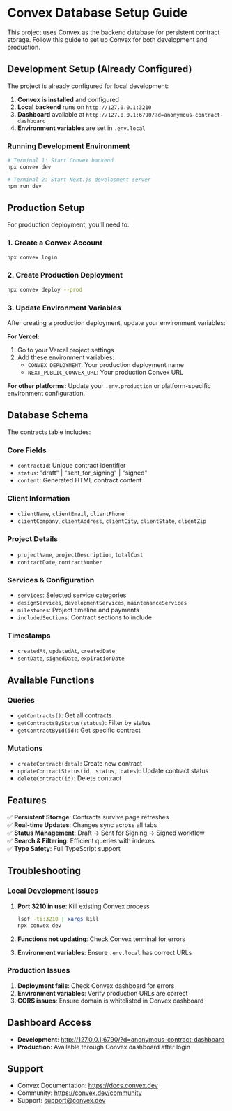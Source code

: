 # Convex Database Setup Guide

This project uses Convex as the backend database for persistent contract storage. Follow this guide to set up Convex for both development and production.

## Development Setup (Already Configured)

The project is already configured for local development:

1. **Convex is installed** and configured
2. **Local backend** runs on `http://127.0.0.1:3210`
3. **Dashboard** available at `http://127.0.0.1:6790/?d=anonymous-contract-dashboard`
4. **Environment variables** are set in `.env.local`

### Running Development Environment

```bash
# Terminal 1: Start Convex backend
npx convex dev

# Terminal 2: Start Next.js development server
npm run dev
```

## Production Setup

For production deployment, you'll need to:

### 1. Create a Convex Account

```bash
npx convex login
```

### 2. Create Production Deployment

```bash
npx convex deploy --prod
```

### 3. Update Environment Variables

After creating a production deployment, update your environment variables:

**For Vercel:**
1. Go to your Vercel project settings
2. Add these environment variables:
   - `CONVEX_DEPLOYMENT`: Your production deployment name
   - `NEXT_PUBLIC_CONVEX_URL`: Your production Convex URL

**For other platforms:**
Update your `.env.production` or platform-specific environment configuration.

## Database Schema

The contracts table includes:

### Core Fields
- `contractId`: Unique contract identifier
- `status`: "draft" | "sent_for_signing" | "signed"
- `content`: Generated HTML contract content

### Client Information
- `clientName`, `clientEmail`, `clientPhone`
- `clientCompany`, `clientAddress`, `clientCity`, `clientState`, `clientZip`

### Project Details
- `projectName`, `projectDescription`, `totalCost`
- `contractDate`, `contractNumber`

### Services & Configuration
- `services`: Selected service categories
- `designServices`, `developmentServices`, `maintenanceServices`
- `milestones`: Project timeline and payments
- `includedSections`: Contract sections to include

### Timestamps
- `createdAt`, `updatedAt`, `createdDate`
- `sentDate`, `signedDate`, `expirationDate`

## Available Functions

### Queries
- `getContracts()`: Get all contracts
- `getContractsByStatus(status)`: Filter by status
- `getContractById(id)`: Get specific contract

### Mutations
- `createContract(data)`: Create new contract
- `updateContractStatus(id, status, dates)`: Update contract status
- `deleteContract(id)`: Delete contract

## Features

✅ **Persistent Storage**: Contracts survive page refreshes  
✅ **Real-time Updates**: Changes sync across all tabs  
✅ **Status Management**: Draft → Sent for Signing → Signed workflow  
✅ **Search & Filtering**: Efficient queries with indexes  
✅ **Type Safety**: Full TypeScript support  

## Troubleshooting

### Local Development Issues

1. **Port 3210 in use**: Kill existing Convex process
   ```bash
   lsof -ti:3210 | xargs kill
   npx convex dev
   ```

2. **Functions not updating**: Check Convex terminal for errors

3. **Environment variables**: Ensure `.env.local` has correct URLs

### Production Issues

1. **Deployment fails**: Check Convex dashboard for errors
2. **Environment variables**: Verify production URLs are correct
3. **CORS issues**: Ensure domain is whitelisted in Convex dashboard

## Dashboard Access

- **Development**: http://127.0.0.1:6790/?d=anonymous-contract-dashboard
- **Production**: Available through Convex dashboard after login

## Support

- Convex Documentation: https://docs.convex.dev
- Community: https://convex.dev/community
- Support: support@convex.dev
